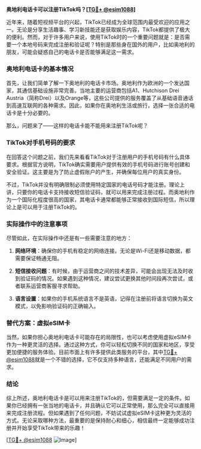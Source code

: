 **奥地利电话卡可以注册TikTok吗？[[TG💪+ @esim1088](https://t.me/s/esim1088)]**

近年来，随着短视频平台的兴起，TikTok已经成为全球范围内最受欢迎的应用之一。无论是分享生活趣事、学习新技能还是获取娱乐内容，TikTok都提供了极大的便利。然而，对于许多用户来说，使用TikTok时的一个重要问题就是：是否需要一个本地号码来完成注册和验证呢？特别是那些身在国外的用户，比如奥地利的朋友，可能会疑惑自己的电话卡是否能够满足这一需求。

### 奥地利电话卡的基本情况

首先，让我们简单了解一下奥地利的电话卡市场。奥地利作为欧洲的一个发达国家，其通信基础设施非常完善。当地主要的运营商包括A1、Hutchison Drei Austria（简称Drei）以及Orange等，这些公司提供的服务覆盖了从基础语音通话到高速互联网的各种需求。因此，如果你在奥地利生活或旅行，选择一张合适的电话卡是十分必要的。

那么，问题来了——这样的电话卡能不能用来注册TikTok呢？

### TikTok对手机号码的要求

在回答这个问题之前，我们先来看看TikTok对于注册用户的手机号码有什么具体要求。根据官方说明，TikTok确实需要用户提供有效的手机号码进行账号创建和安全验证。这主要是为了防止虚假账户的产生，并确保每位用户的真实身份。

不过，TikTok并没有明确限制必须使用特定国家的电话号码才能注册。理论上讲，只要你的电话卡支持接收短信验证码，就可以用来完成注册过程。而奥地利作为一个国际化程度很高的国家，其电话卡通常都能够正常接收到国际短信，所以理论上是可以用于注册TikTok的。

### 实际操作中的注意事项

尽管如此，在实际操作中还是有一些需要注意的地方：

1. **网络环境**：确保你的手机有稳定的网络连接。无论是Wi-Fi还是移动数据，都需要保证畅通无阻。
   
2. **短信接收问题**：有时候，由于运营商之间的技术差异，可能会出现无法及时收到验证码的情况。如果遇到这种情况，建议尝试更换其他时间段再次尝试，或者联系运营商客服寻求帮助。

3. **语言设置**：如果你的手机系统语言不是英语，记得在注册前将语言切换为英文模式，以免影响验证码的正确输入。

### 替代方案：虚拟eSIM卡

当然，如果你担心奥地利电话卡可能存在的局限性，也可以考虑使用虚拟eSIM卡作为一种更灵活的选择。通过这种方式，你可以轻松切换不同的国家和地区，享受更加便捷的服务体验。目前市面上有许多提供此类服务的平台，其中[TG💪+ @esim1088](https://t.me/s/esim1088)就是一个不错的选择，它不仅支持多种语言，还能满足不同用户的需求。

### 结论

综上所述，奥地利电话卡是可以用来注册TikTok的，但需要满足一定的条件。如果你已经拥有一张当地的电话卡，并且确认它可以正常使用，那么完全可以直接用来完成注册流程。但如果遇到了任何问题，不妨试试虚拟eSIM卡这种更为灵活的方式。无论采取哪种方法，最重要的是保持耐心和细心，相信最终一定能够成功注册并开始享受TikTok带来的乐趣！

[[TG💪+ @esim1088](https://t.me/s/esim1088) ![Image](https://i.postimg.cc/4NQfJmqS/Snipaste-2025-05-13-00-14-12.png)]